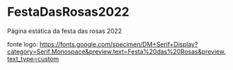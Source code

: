 # FestaDasRosas2022
Página estática da festa das rosas 2022


fonte logo: https://fonts.google.com/specimen/DM+Serif+Display?category=Serif,Monospace&preview.text=Festa%20das%20Rosas&preview.text_type=custom
